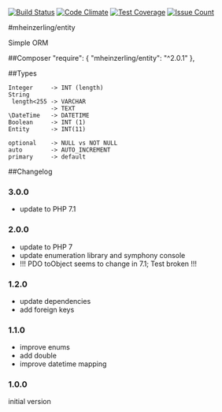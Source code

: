 [![Build Status](https://travis-ci.org/mheinzerling/php-entity.svg?branch=master)](https://travis-ci.org/mheinzerling/php-entity) [![Code Climate](https://codeclimate.com/github/mheinzerling/php-entity/badges/gpa.svg)](https://codeclimate.com/github/mheinzerling/php-entity) [![Test Coverage](https://codeclimate.com/github/mheinzerling/php-entity/badges/coverage.svg)](https://codeclimate.com/github/mheinzerling/php-entity/coverage) [![Issue Count](https://codeclimate.com/github/mheinzerling/php-entity/badges/issue_count.svg)](https://codeclimate.com/github/mheinzerling/php-entity) 

#mheinzerling/entity

Simple ORM

##Composer
    "require": {
        "mheinzerling/entity": "^2.0.1"
    },
    
##Types

    Integer     -> INT (length)
    String 
     length<255 -> VARCHAR
                -> TEXT
    \DateTime   -> DATETIME
    Boolean     -> INT (1)
    Entity      -> INT(11)
    
    optional    -> NULL vs NOT NULL
    auto        -> AUTO_INCREMENT
    primary     -> default

##Changelog

### 3.0.0
- update to PHP 7.1

### 2.0.0
- update to PHP 7
- update enumeration library and symphony console
- !!! PDO toObject seems to change in 7.1; Test broken !!!

### 1.2.0
- update dependencies
- add foreign keys

### 1.1.0
- improve enums
- add double
- improve datetime mapping

### 1.0.0
initial version 